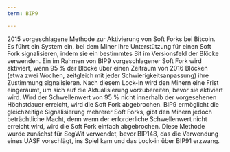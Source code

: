 ```yaml
---
term: BIP9

---
```

2015 vorgeschlagene Methode zur Aktivierung von Soft Forks bei Bitcoin. Es führt ein System ein, bei dem Miner ihre Unterstützung für einen Soft Fork signalisieren, indem sie ein bestimmtes Bit im Versionsfeld der Blöcke verwenden. Ein im Rahmen von BIP9 vorgeschlagener Soft Fork wird aktiviert, wenn 95 % der Blöcke über einen Zeitraum von 2016 Blöcken (etwa zwei Wochen, zeitgleich mit jeder Schwierigkeitsanpassung) ihre Zustimmung signalisieren. Nach diesem Lock-in wird den Minern eine Frist eingeräumt, um sich auf die Aktualisierung vorzubereiten, bevor sie aktiviert wird. Wird der Schwellenwert von 95 % nicht innerhalb der vorgesehenen Höchstdauer erreicht, wird die Soft Fork abgebrochen. BIP9 ermöglicht die gleichzeitige Signalisierung mehrerer Soft Forks, gibt den Minern jedoch beträchtliche Macht, denn wenn der erforderliche Schwellenwert nicht erreicht wird, wird die Soft Fork einfach abgebrochen. Diese Methode wurde zunächst für SegWit verwendet, bevor BIP148, das die Verwendung eines UASF vorschlägt, ins Spiel kam und das Lock-in über BIP91 erzwang.